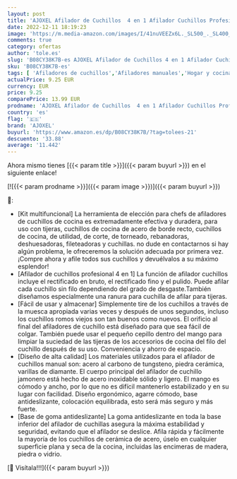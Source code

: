 ```yaml
---
layout: post
title: 'AJOXEL Afilador de Cuchillos  4 en 1 Afilador Cuchillos Profesional  4 Etapas Knife Sharpener Afiladores Manuales Base de Acero Inoxidable Antideslizante Arcos Afilador  para Cuchillos y Tijeras'
date: 2022-12-11 18:19:23
image: 'https://m.media-amazon.com/images/I/41nuVEEZx6L._SL500_._SL400_.jpg'
comments: true
category: ofertas
author: 'tole.es'
slug: 'B08CY38K7B-es AJOXEL Afilador de Cuchillos 4 en 1 Afilador Cuchillos...'
sku: 'B08CY38K7B-es'
tags: [ 'Afiladores de cuchillos','Afiladores manuales','Hogar y cocina','Utensilios de cocina','ajoxel','tijeras','🇪🇸', ]
actualPrice: 9.25 EUR
currency: EUR
price: 9.25
comparePrice: 13.99 EUR
prodname: 'AJOXEL Afilador de Cuchillos  4 en 1 Afilador Cuchillos Profesional  4 Etapas Knife Sharpener Afiladores Manuales Base de Acero Inoxidable Antideslizante Arcos Afilador  para Cuchillos y Tijeras'
country: 'es'
flag: '🇪🇸'
brand: 'AJOXEL'
buyurl: 'https://www.amazon.es/dp/B08CY38K7B/?tag=tolees-21'
descuento: '33.88'
average: '11.442'
---
```


Ahora mismo tienes [{{< param title >}}]({{< param buyurl >}}) en el siguiente enlace!

[![{{< param prodname >}}]({{< param image >}})]({{< param buyurl >}})

🔎:

- [Kit multifuncional] La herramienta de elección para chefs de afiladores de cuchillos de cocina es extremadamente efectiva y duradera, para uso con tijeras, cuchillos de cocina de acero de borde recto, cuchillos de cocina, de utilidad, de corte, de torneado, rebanadoras, deshuesadoras, fileteadoras y cuchillas. no dude en contactarnos si hay algún problema, le ofreceremos la solución adecuada por primera vez. ¡Compre ahora y afile todos sus cuchillos y devuélvalos a su máximo esplendor!
- [Afilador de cuchillos profesional 4 en 1] La función de afilador cuchillos incluye el rectificado en bruto, el rectificado fino y el pulido. Puede afilar cada cuchillo sin filo dependiendo del grado de desgaste.También diseñamos especialmente una ranura para cuchilla de afilar para tijeras.
- [Fácil de usar y almacenar] Simplemente tire de los cuchillos a través de la muesca apropiada varias veces y después de unos segundos, incluso los cuchillos romos viejos son tan buenos como nuevos. El orificio al final del afiladores de cuchillo está diseñado para que sea fácil de colgar. También puede usar el pequeño cepillo dentro del mango para limpiar la suciedad de las tijeras de los accesorios de cocina del filo del cuchillo después de su uso. Conveniencia y ahorro de espacio.
- [Diseño de alta calidad] Los materiales utilizados para el afilador de cuchillos manual son: acero al carbono de tungsteno, piedra cerámica, varillas de diamante. El cuerpo principal del afilador de cuchillo jamonero está hecho de acero inoxidable sólido y ligero. El mango es cómodo y ancho, por lo que no es difícil mantenerlo estabilizado y en su lugar con facilidad. Diseño ergonómico, agarre cómodo, base antideslizante, colocación equilibrada, esto será más seguro y más fuerte.
- [Base de goma antideslizante] La goma antideslizante en toda la base inferior del afilador de cuchillas asegura la máxima estabilidad y seguridad, evitando que el afilador se deslice. Afila rápida y fácilmente la mayoría de los cuchillos de cerámica de acero, úselo en cualquier superficie plana y seca de la cocina, incluidas las encimeras de madera, piedra o vidrio.

[🛒 Visítala!!!]({{< param buyurl >}})
